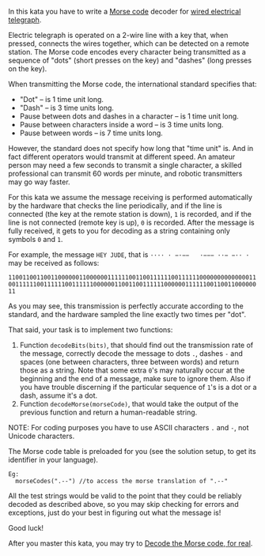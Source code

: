 In this kata you have to write a [Morse code](https://en.wikipedia.org/wiki/Morse_code) decoder for [wired electrical telegraph](https://en.wikipedia.org/wiki/Electrical_telegraph).

Electric telegraph is operated on a 2-wire line with a key that, when pressed, connects the wires together, which can be detected on a remote station. The Morse code encodes every character being transmitted as a sequence of "dots" (short presses on the key) and "dashes" (long presses on the key).

When transmitting the Morse code, the international standard specifies that:

* "Dot" – is 1 time unit long.
* "Dash" – is 3 time units long.
* Pause between dots and dashes in a character – is 1 time unit long.
* Pause between characters inside a word – is 3 time units long.
* Pause between words – is 7 time units long.

However, the standard does not specify how long that "time unit" is. And in fact different operators would transmit at different speed. An amateur person may need a few seconds to transmit a single character, a skilled professional can transmit 60 words per minute, and robotic transmitters may go way faster.

For this kata we assume the message receiving is performed automatically by the hardware that checks the line periodically, and if the line is connected (the key at the remote station is down), `1` is recorded, and if the line is not connected (remote key is up), `0` is recorded. After the message is fully received, it gets to you for decoding as a string containing only symbols `0` and `1`.

For example, the message `HEY JUDE`, that is `···· · −·−−   ·−−− ··− −·· ·` may be received as follows:

`1100110011001100000011000000111111001100111111001111110000000000000011001111110011111100111111000000110011001111110000001111110011001100000011`

As you may see, this transmission is perfectly accurate according to the standard, and the hardware sampled the line exactly two times per "dot".

That said, your task is to implement two functions:

1. Function `decodeBits(bits)`, that should find out the transmission rate of the message, correctly decode the message to dots `.`, dashes `-` and spaces (one between characters, three between words) and return those as a string. Note that some extra `0`'s may naturally occur at the beginning and the end of a message, make sure to ignore them. Also if you have trouble discerning if the particular sequence of `1`'s is a dot or a dash, assume it's a dot.
2. Function `decodeMorse(morseCode)`, that would take the output of the previous function and return a human-readable string.

NOTE: For coding purposes you have to use ASCII characters `.` and `-`, not Unicode characters.

The Morse code table is preloaded for you (see the solution setup, to get its identifier in your language).

```
Eg:
  morseCodes(".--") //to access the morse translation of ".--"
```

All the test strings would be valid to the point that they could be reliably decoded as described above, so you may skip checking for errors and exceptions, just do your best in figuring out what the message is!

Good luck!

After you master this kata, you may try to [Decode the Morse code, for real](https://www.codewars.com/kata/decode-the-morse-code-for-real).

